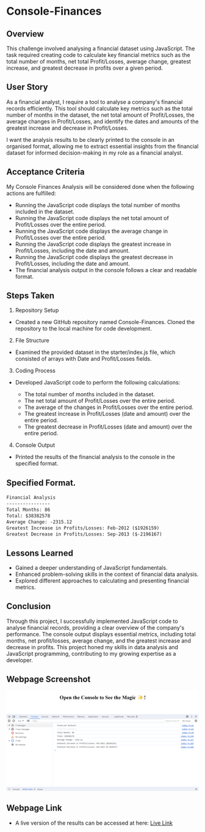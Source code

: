# Console-Finances

## Overview
This challenge involved analysing a financial dataset using JavaScript. The task required creating code to calculate key financial metrics such as the total number of months, net total Profit/Losses, average change, greatest increase, and greatest decrease in profits over a given period.

## User Story
As a financial analyst, I require a tool to analyse a company's financial records efficiently. This tool should calculate key metrics such as the total number of months in the dataset, the net total amount of Profit/Losses, the average changes in Profit/Losses, and identify the dates and amounts of the greatest increase and decrease in Profit/Losses.

I want the analysis results to be clearly printed to the console in an organised format, allowing me to extract essential insights from the financial dataset for informed decision-making in my role as a financial analyst.

## Acceptance Criteria

My Console Finances Analysis will be considered done when the following actions are fulfilled:

* Running the JavaScript code displays the total number of months included in the dataset.
* Running the JavaScript code displays the net total amount of Profit/Losses over the entire period.
* Running the JavaScript code displays the average change in Profit/Losses over the entire period.
* Running the JavaScript code displays the greatest increase in Profit/Losses, including the date and amount.
* Running the JavaScript code displays the greatest decrease in Profit/Losses, including the date and amount.
* The financial analysis output in the console follows a clear and readable format.


## Steps Taken

1. Repository Setup

* Created a new GitHub repository named Console-Finances.
Cloned the repository to the local machine for code development.

2. File Structure

* Examined the provided dataset in the starter/index.js file, which consisted of arrays with Date and Profit/Losses fields.

3. Coding Process

* Developed JavaScript code to perform the following calculations:

    * The total number of months included in the dataset.
    * The net total amount of Profit/Losses over the entire period.
    * The average of the changes in Profit/Losses over the entire period.
    * The greatest increase in Profit/Losses (date and amount) over the entire period.
    * The greatest decrease in Profit/Losses (date and amount) over the entire period.

4. Console Output

* Printed the results of the financial analysis to the console in the specified format.



## Specified Format.

  ```text
  Financial Analysis 
  ----------------
  Total Months: 86
  Total: $38382578
  Average Change: -2315.12
  Greatest Increase in Profits/Losses: Feb-2012 ($1926159)
  Greatest Decrease in Profits/Losses: Sep-2013 ($-2196167)
  ```


## Lessons Learned
* Gained a deeper understanding of JavaScript fundamentals.
* Enhanced problem-solving skills in the context of financial data analysis.
* Explored different approaches to calculating and presenting financial metrics.

## Conclusion

Through this project, I successfully implemented JavaScript code to analyse financial records, providing a clear overview of the company's performance. The console output displays essential metrics, including total months, net profit/losses, average change, and the greatest increase and decrease in profits. This project honed my skills in data analysis and JavaScript programming, contributing to my growing expertise as a developer.


## Webpage Screenshot

![Alt text](assets/images/console-finances.png)


## Webpage Link

- A live version of the results can be accessed at here: 
[Live Link](https://joshp369.github.io/Console-Finances)